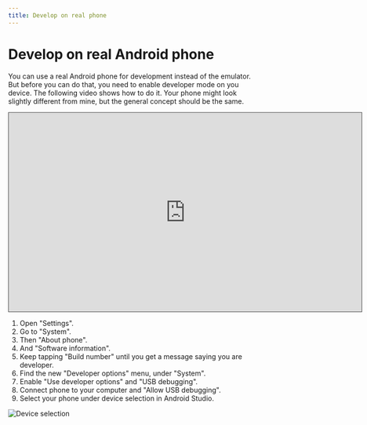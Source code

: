 ```yaml
---
title: Develop on real phone
---
```


# Develop on real Android phone

You can use a real Android phone for development instead of the emulator.
But before you can do that, you need to enable developer mode on you device.
The following video shows how to do it.
Your phone might look slightly different from mine, but the general concept
should be the same.

<iframe src="https://easv.cloud.panopto.eu/Panopto/Pages/Embed.aspx?id=9af29c42-408c-4d2e-a883-b10900ff447c&autoplay=false&offerviewer=true&showtitle=true&showbrand=true&captions=false&interactivity=all" height="405" width="720" style="border: 1px solid #464646;" allowfullscreen allow="autoplay" aria-label="Panopto Embedded Video Player"></iframe>

1. Open "Settings".
2. Go to "System".
3. Then "About phone".
4. And "Software information".
5. Keep tapping "Build number" until you get a message saying you are developer.
6. Find the new "Developer options" menu, under "System".
7. Enable "Use developer options" and "USB debugging".
8. Connect phone to your computer and "Allow USB debugging".
9. Select your phone under device selection in Android Studio.

![Device selection](../images/device_selection.png)

